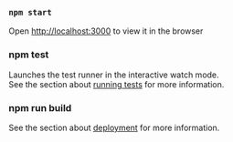 ### `npm start`
Open [http://localhost:3000](http://localhost:3000) to view it in the browser
### npm test
Launches the test runner in the interactive watch mode.<br />
See the section about [running tests](https://facebook.github.io/create-react-app/docs/running-tests) for more information.
### npm run build
See the section about [deployment](https://facebook.github.io/create-react-app/docs/deployment) for more information.
